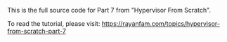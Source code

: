 This is the full source code for Part 7 from "Hypervisor From Scratch".

To read the tutorial, please visit: https://rayanfam.com/topics/hypervisor-from-scratch-part-7